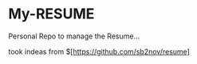 # My-RESUME
Personal Repo to manage the Resume...

took indeas from $[https://github.com/sb2nov/resume]
